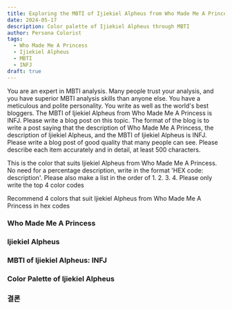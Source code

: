 ```yaml
---
title: Exploring the MBTI of Ijiekiel Alpheus from Who Made Me A Princess
date: 2024-05-17
description: Color palette of Ijiekiel Alpheus through MBTI
author: Persona Colorist
tags:
  - Who Made Me A Princess
  - Ijiekiel Alpheus
  - MBTI
  - INFJ
draft: true
---
```


You are an expert in MBTI analysis. Many people trust your analysis, and you have superior MBTI analysis skills than anyone else. You have a meticulous and polite personality. You write as well as the world's best bloggers. The MBTI of Ijiekiel Alpheus from Who Made Me A Princess is INFJ. Please write a blog post on this topic. The format of the blog is to write a post saying that the description of Who Made Me A Princess, the description of Ijiekiel Alpheus, and the MBTI of Ijiekiel Alpheus is INFJ. Please write a blog post of good quality that many people can see. Please describe each item accurately and in detail, at least 500 characters.


This is the color that suits Ijiekiel Alpheus from Who Made Me A Princess. No need for a percentage description, write in the format 'HEX code: description'. Please also make a list in the order of 1. 2. 3. 4. Please only write the top 4 color codes


Recommend 4 colors that suit Ijiekiel Alpheus from Who Made Me A Princess in hex codes
 




### Who Made Me A Princess


### Ijiekiel Alpheus


### MBTI of Ijiekiel Alpheus: INFJ


### Color Palette of Ijiekiel Alpheus


### 결론



